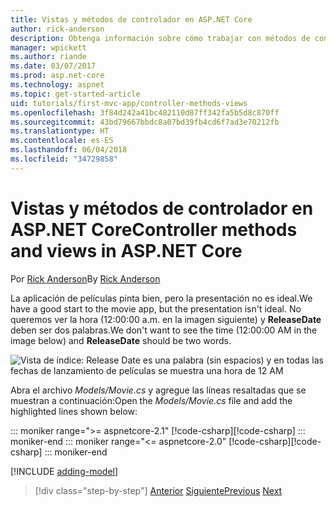 ```yaml
---
title: Vistas y métodos de controlador en ASP.NET Core
author: rick-anderson
description: Obtenga información sobre cómo trabajar con métodos de controlador, vistas y DataAnnotations en ASP.NET Core.
manager: wpickett
ms.author: riande
ms.date: 03/07/2017
ms.prod: asp.net-core
ms.technology: aspnet
ms.topic: get-started-article
uid: tutorials/first-mvc-app/controller-methods-views
ms.openlocfilehash: 3f84d242a41bc482110d87ff342fa5b5d8c870ff
ms.sourcegitcommit: 43bd79667bbdc8a07bd39fb4cd6f7ad3e70212fb
ms.translationtype: HT
ms.contentlocale: es-ES
ms.lasthandoff: 06/04/2018
ms.locfileid: "34729858"
---
```

# <a name="controller-methods-and-views-in-aspnet-core"></a><span data-ttu-id="1e960-103">Vistas y métodos de controlador en ASP.NET Core</span><span class="sxs-lookup"><span data-stu-id="1e960-103">Controller methods and views in ASP.NET Core</span></span>

<span data-ttu-id="1e960-104">Por [Rick Anderson](https://twitter.com/RickAndMSFT)</span><span class="sxs-lookup"><span data-stu-id="1e960-104">By [Rick Anderson](https://twitter.com/RickAndMSFT)</span></span>

<span data-ttu-id="1e960-105">La aplicación de películas pinta bien, pero la presentación no es ideal.</span><span class="sxs-lookup"><span data-stu-id="1e960-105">We have a good start to the movie app, but the presentation isn't ideal.</span></span> <span data-ttu-id="1e960-106">No queremos ver la hora (12:00:00 a.m. en la imagen siguiente) y **ReleaseDate** deben ser dos palabras.</span><span class="sxs-lookup"><span data-stu-id="1e960-106">We don't want to see the time (12:00:00 AM in the image below) and **ReleaseDate** should be two words.</span></span>

![Vista de índice: Release Date es una palabra (sin espacios) y en todas las fechas de lanzamiento de películas se muestra una hora de 12 AM](working-with-sql/_static/m55.png)

<span data-ttu-id="1e960-108">Abra el archivo *Models/Movie.cs* y agregue las líneas resaltadas que se muestran a continuación:</span><span class="sxs-lookup"><span data-stu-id="1e960-108">Open the *Models/Movie.cs* file and add the highlighted lines shown below:</span></span>

::: moniker range=">= aspnetcore-2.1"
<span data-ttu-id="1e960-109">[!code-csharp[](start-mvc/sample/MvcMovie21/Models/MovieDateFixed.cs?name=snippet_1&highlight=2,3,12-13,17)]</span><span class="sxs-lookup"><span data-stu-id="1e960-109">[!code-csharp[](start-mvc/sample/MvcMovie21/Models/MovieDateFixed.cs?name=snippet_1&highlight=2,3,12-13,17)]</span></span>
::: moniker-end
::: moniker range="<= aspnetcore-2.0"
<span data-ttu-id="1e960-110">[!code-csharp[](start-mvc/sample/MvcMovie/Models/MovieDateWithExtraUsings.cs?name=snippet_1&highlight=13-14)]</span><span class="sxs-lookup"><span data-stu-id="1e960-110">[!code-csharp[](start-mvc/sample/MvcMovie/Models/MovieDateWithExtraUsings.cs?name=snippet_1&highlight=13-14)]</span></span>
::: moniker-end

[!INCLUDE [adding-model](~/includes/mvc-intro/controller-methods-views.md)]

> [!div class="step-by-step"]
> <span data-ttu-id="1e960-111">[Anterior](working-with-sql.md)
> [Siguiente](search.md)</span><span class="sxs-lookup"><span data-stu-id="1e960-111">[Previous](working-with-sql.md)
[Next](search.md)</span></span>  
